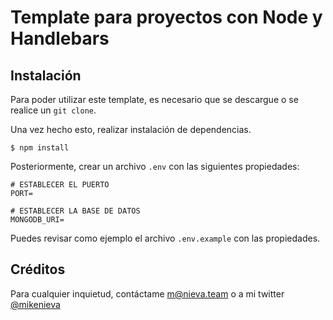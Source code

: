 # Template para proyectos con Node y Handlebars

## Instalación

Para poder utilizar este template, es necesario que se descargue o se realice un `git clone`.

Una vez hecho esto, realizar instalación de dependencias.

```shell
$ npm install 
```

Posteriormente, crear un archivo `.env` con las siguientes propiedades:

```env
# ESTABLECER EL PUERTO
PORT= 

# ESTABLECER LA BASE DE DATOS
MONGODB_URI=
```

Puedes revisar como ejemplo el archivo `.env.example` con las propiedades.


## Créditos

Para cualquier inquietud, contáctame [m@nieva.team](mailto:m@nieva.team) o a mi twitter [@mikenieva](https://twitter.com/mikenieva)